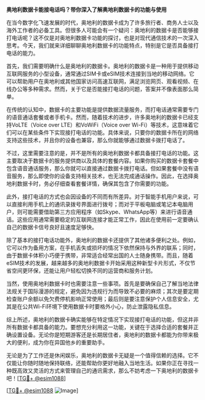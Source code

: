**奥地利数据卡能接电话吗？带你深入了解奥地利数据卡的功能与使用**

在当今数字化飞速发展的时代，奥地利的数据卡成为了许多旅行者、商务人士以及海外工作者的必备工具。但很多人可能会有一个疑问：奥地利的数据卡是否能够接打电话呢？这不仅是对奥地利数据卡功能的探讨，也是对现代通信技术的一次深入思考。今天，我们就来详细聊聊奥地利数据卡的功能特点，特别是它是否具备接打电话的能力。

首先，我们需要明确什么是奥地利的数据卡。奥地利的数据卡是一种用于提供移动互联网服务的小型设备，通常通过SIM卡或eSIM技术连接到当地的移动网络。它可以帮助用户在奥地利或其他国家访问高速互联网，满足浏览网页、观看视频、在线办公等多种需求。然而，关于它是否能接打电话的问题，答案并不像表面那么简单。

在传统的认知中，数据卡的主要功能是提供数据流量服务，而打电话通常需要专门的语音通话套餐或者手机卡。然而，随着技术的进步，许多奥地利的数据卡已经支持VoLTE（Voice over LTE）和VoWiFi（Voice over Wi-Fi）等技术，这意味着它们可以在某些条件下实现接打电话的功能。具体来说，只要你的数据卡所在的网络支持这些技术，并且你的设备也兼容，那么你就能够通过数据卡拨打电话了。

不过，这里需要注意的是，并不是所有的奥地利数据卡都具备接打电话的功能。这主要取决于数据卡的服务提供商以及具体的套餐内容。如果你购买的数据卡套餐中包含语音通话服务，那么你就可以直接通过数据卡拨打电话。但如果套餐中没有语音服务，那么即使你的设备支持相关技术，也无法完成通话操作。因此，在选择奥地利数据卡时，务必仔细查看套餐详情，确保其包含了你需要的功能。

此外，接打电话的方式也会因设备的不同而有所差异。对于智能手机用户来说，可以直接利用手机上的通讯录拨号界面进行拨号；而对于平板电脑或笔记本电脑用户，则可能需要借助第三方应用程序（如Skype、WhatsApp等）来进行语音通话。这些应用通常需要稳定的互联网连接才能正常工作，因此在使用前一定要确认自己的数据卡信号良好且速度足够快。

除了基本的接打电话功能外，奥地利的数据卡还提供了其他诸多便利之处。例如，它可以作为备用方案，在手机丢失或损坏的情况下依然保持与外界的联系；同时，由于数据卡体积小巧便于携带，非常适合经常出国的人士随身携带。而且，随着eSIM技术的发展，越来越多的奥地利数据卡开始采用这种新型卡片形式，不仅节省空间更环保，还能让用户轻松切换不同的运营商和服务计划。

当然，使用奥地利数据卡时也需要注意一些事项。首先是要确保自己了解当地法律法规关于国际漫游的规定，避免因为违规行为而导致不必要的麻烦；其次是要定期检查账户余额以免欠费停机影响正常使用；最后则是要注意保护个人信息安全，尤其是在公共Wi-Fi环境下使用数据卡时要格外小心，防止泄露隐私信息。

综上所述，奥地利的数据卡确实能够在特定情况下实现接打电话的功能，但这并非所有数据卡都具备的能力。要想充分利用这一功能，关键在于选择合适的套餐并正确设置设备。无论你是短期游客还是长期居住者，奥地利的数据卡都能为你带来极大的便利，成为你在异国他乡的重要助手。

无论是为了工作还是休闲娱乐，奥地利的数据卡无疑是一个值得信赖的选择。它不仅能让你随时随地保持联络，还能帮助你更好地融入当地生活。如果你正在寻找一种既高效又灵活的方式来管理自己的通讯需求，那么不妨考虑一下奥地利的数据卡吧！[[TG💪+ @esim1088](https://t.me/s/esim1088)]

[[TG💪+ @esim1088](https://t.me/s/esim1088) ![Image](https://i.postimg.cc/4NQfJmqS/Snipaste-2025-05-13-00-14-12.png)]
